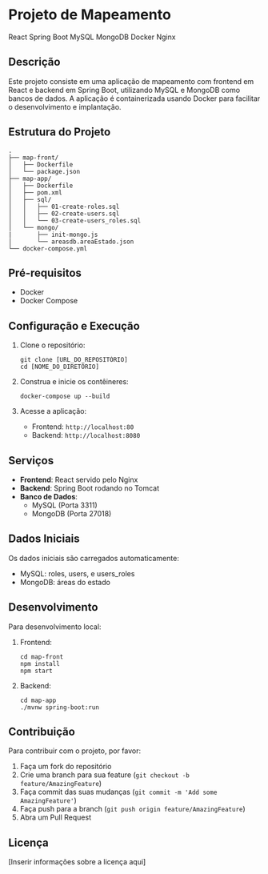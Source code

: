 # Projeto de Mapeamento

React
Spring Boot
MySQL
MongoDB
Docker
Nginx

## Descrição

Este projeto consiste em uma aplicação de mapeamento com frontend em React e backend em Spring Boot, utilizando MySQL e MongoDB como bancos de dados. A aplicação é containerizada usando Docker para facilitar o desenvolvimento e implantação.

## Estrutura do Projeto

```
.
├── map-front/
│   ├── Dockerfile
│   └── package.json
├── map-app/
│   ├── Dockerfile
│   ├── pom.xml
│   ├── sql/
│   │   ├── 01-create-roles.sql
│   │   ├── 02-create-users.sql
│   │   └── 03-create-users_roles.sql
│   └── mongo/
|       ├── init-mongo.js
│       └── areasdb.areaEstado.json
└── docker-compose.yml
```

## Pré-requisitos

- Docker
- Docker Compose

## Configuração e Execução

1. Clone o repositório:
   ```
   git clone [URL_DO_REPOSITÓRIO]
   cd [NOME_DO_DIRETÓRIO]
   ```

2. Construa e inicie os contêineres:
   ```
   docker-compose up --build
   ```

3. Acesse a aplicação:
   - Frontend: `http://localhost:80`
   - Backend: `http://localhost:8080`

## Serviços

- **Frontend**: React servido pelo Nginx
- **Backend**: Spring Boot rodando no Tomcat
- **Banco de Dados**:
  - MySQL (Porta 3311)
  - MongoDB (Porta 27018)

## Dados Iniciais

Os dados iniciais são carregados automaticamente:
- MySQL: roles, users, e users_roles
- MongoDB: áreas do estado

## Desenvolvimento

Para desenvolvimento local:

1. Frontend:
   ```
   cd map-front
   npm install
   npm start
   ```

2. Backend:
   ```
   cd map-app
   ./mvnw spring-boot:run
   ```

## Contribuição

Para contribuir com o projeto, por favor:

1. Faça um fork do repositório
2. Crie uma branch para sua feature (`git checkout -b feature/AmazingFeature`)
3. Faça commit das suas mudanças (`git commit -m 'Add some AmazingFeature'`)
4. Faça push para a branch (`git push origin feature/AmazingFeature`)
5. Abra um Pull Request

## Licença

[Inserir informações sobre a licença aqui]

